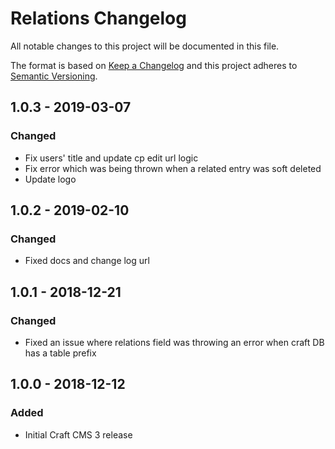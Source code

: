 # Relations Changelog

All notable changes to this project will be documented in this file.

The format is based on [Keep a Changelog](http://keepachangelog.com/) and this project adheres to [Semantic Versioning](http://semver.org/).

## 1.0.3 - 2019-03-07
### Changed
- Fix users' title and update cp edit url logic
- Fix error which was being thrown when a related entry was soft deleted
- Update logo

## 1.0.2 - 2019-02-10
### Changed
- Fixed docs and change log url

## 1.0.1 - 2018-12-21
### Changed
- Fixed an issue where relations field was throwing an error when craft DB has a table prefix

## 1.0.0 - 2018-12-12
### Added
- Initial Craft CMS 3 release
